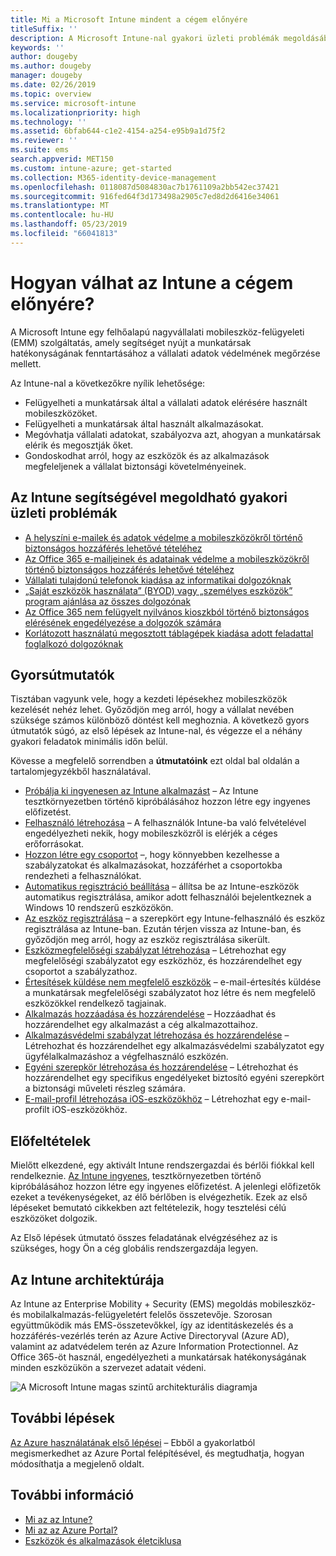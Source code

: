 ```yaml
---
title: Mi a Microsoft Intune mindent a cégem előnyére
titleSuffix: ''
description: A Microsoft Intune-nal gyakori üzleti problémák megoldásában.
keywords: ''
author: dougeby
ms.author: dougeby
manager: dougeby
ms.date: 02/26/2019
ms.topic: overview
ms.service: microsoft-intune
ms.localizationpriority: high
ms.technology: ''
ms.assetid: 6bfab644-c1e2-4154-a254-e95b9a1d75f2
ms.reviewer: ''
ms.suite: ems
search.appverid: MET150
ms.custom: intune-azure; get-started
ms.collection: M365-identity-device-management
ms.openlocfilehash: 0118087d5084830ac7b1761109a2bb542ec37421
ms.sourcegitcommit: 916fed64f3d173498a2905c7ed8d2d6416e34061
ms.translationtype: MT
ms.contentlocale: hu-HU
ms.lasthandoff: 05/23/2019
ms.locfileid: "66041813"
---
```

# <a name="what-can-intune-do-for-my-company"></a>Hogyan válhat az Intune a cégem előnyére?
A Microsoft Intune egy felhőalapú nagyvállalati mobileszköz-felügyeleti (EMM) szolgáltatás, amely segítséget nyújt a munkatársak hatékonyságának fenntartásához a vállalati adatok védelmének megőrzése mellett.

Az Intune-nal a következőkre nyílik lehetősége:

- Felügyelheti a munkatársak által a vállalati adatok elérésére használt mobileszközöket.
- Felügyelheti a munkatársak által használt alkalmazásokat.
- Megóvhatja vállalati adatokat, szabályozva azt, ahogyan a munkatársak elérik és megosztják őket.
- Gondoskodhat arról, hogy az eszközök és az alkalmazások megfeleljenek a vállalat biztonsági követelményeinek.

## <a name="common-business-problems-that-intune-helps-solve"></a>Az Intune segítségével megoldható gyakori üzleti problémák

* [A helyszíni e-mailek és adatok védelme a mobileszközökről történő biztonságos hozzáférés lehetővé tételéhez](common-scenarios.md#protecting-your-on-premises-email-and-data-so-it-can-be-safely-accessed-by-mobile-devices)
* [Az Office 365 e-mailjeinek és adatainak védelme a mobileszközökről történő biztonságos hozzáférés lehetővé tételéhez](common-scenarios.md#protecting-your-office-365-email-and-data-so-it-can-be-safely-accessed-by-mobile-devices)
* [Vállalati tulajdonú telefonok kiadása az informatikai dolgozóknak](common-scenarios.md#issue-corporate-owned-phones-to-your-employees)
* [„Saját eszközök használata” (BYOD) vagy „személyes eszközök” program ajánlása az összes dolgozónak](common-scenarios.md#offer-a-bring-your-own-device-program-to-all-employees)
* [Az Office 365 nem felügyelt nyilvános kioszkból történő biztonságos elérésének engedélyezése a dolgozók számára](common-scenarios.md#enable-your-employees-to-securely-access-office-365-from-an-unmanaged-public-kiosk)
* [Korlátozott használatú megosztott táblagépek kiadása adott feladattal foglalkozó dolgozóknak](common-scenarios.md#issue-limited-use-shared-tablets-to-your-employees)

## <a name="quickstarts"></a>Gyorsútmutatók

Tisztában vagyunk vele, hogy a kezdeti lépésekhez mobileszközök kezelését nehéz lehet. Győződjön meg arról, hogy a vállalat nevében szüksége számos különböző döntést kell meghoznia. A következő gyors útmutatók súgó, az első lépések az Intune-nal, és végezze el a néhány gyakori feladatok minimális időn belül.

Kövesse a megfelelő sorrendben a **útmutatóink** ezt oldal bal oldalán a tartalomjegyzékből használatával.

- [Próbálja ki ingyenesen az Intune alkalmazást](free-trial-sign-up.md) – Az Intune tesztkörnyezetben történő kipróbálásához hozzon létre egy ingyenes előfizetést.    
- [Felhasználó létrehozása](quickstart-create-user.md) – A felhasználók Intune-ba való felvételével engedélyezheti nekik, hogy mobileszközről is elérjék a céges erőforrásokat.
- [Hozzon létre egy csoportot](quickstart-create-group.md) –, hogy könnyebben kezelhesse a szabályzatokat és alkalmazásokat, hozzáférhet a csoportokba rendezheti a felhasználókat.
- [Automatikus regisztráció beállítása](quickstart-setup-auto-enrollment.md) – állítsa be az Intune-eszközök automatikus regisztrálása, amikor adott felhasználói bejelentkeznek a Windows 10 rendszerű eszközökön.
- [Az eszköz regisztrálása](quickstart-enroll-windows-device.md) – a szerepkört egy Intune-felhasználó és eszköz regisztrálása az Intune-ban. Ezután térjen vissza az Intune-ban, és győződjön meg arról, hogy az eszköz regisztrálása sikerült.
- [Eszközmegfelelőségi szabályzat létrehozása](quickstart-set-password-length-android.md) – Létrehozhat egy megfelelőségi szabályzatot egy eszközhöz, és hozzárendelhet egy csoportot a szabályzathoz.
- [Értesítések küldése nem megfelelő eszközök](quickstart-send-notification.md) – e-mail-értesítés küldése a munkatársak megfelelőségi szabályzatot hoz létre és nem megfelelő eszközökkel rendelkező tagjainak.
- [Alkalmazás hozzáadása és hozzárendelése](quickstart-add-assign-app.md) – Hozzáadhat és hozzárendelhet egy alkalmazást a cég alkalmazottaihoz.
- [Alkalmazásvédelmi szabályzat létrehozása és hozzárendelése](quickstart-create-assign-app-policy.md) – Létrehozhat és hozzárendelhet egy alkalmazásvédelmi szabályzatot egy ügyfélalkalmazáshoz a végfelhasználó eszközén.
- [Egyéni szerepkör létrehozása és hozzárendelése](quickstart-create-custom-role.md) – Létrehozhat és hozzárendelhet egy specifikus engedélyeket biztosító egyéni szerepkört a biztonsági műveleti részleg számára. 
- [E-mail-profil létrehozása iOS-eszközökhöz](quickstart-email-profile.md) – Létrehozhat egy e-mail-profilt iOS-eszközökhöz.

## <a name="prerequisites"></a>Előfeltételek

Mielőtt elkezdené, egy aktivált Intune rendszergazdai és bérlői fiókkal kell rendelkeznie. [Az Intune ingyenes](free-trial-sign-up.md), tesztkörnyezetben történő kipróbálásához hozzon létre egy ingyenes előfizetést. A jelenlegi előfizetők ezeket a tevékenységeket, az élő bérlőben is elvégezhetik. Ezek az első lépéseket bemutató cikkekben azt feltételezik, hogy tesztelési célú eszközöket dolgozik.

Az Első lépések útmutató összes feladatának elvégzéséhez az is szükséges, hogy Ön a cég globális rendszergazdája legyen.

## <a name="intune-architecture"></a>Az Intune architektúrája

Az Intune az Enterprise Mobility + Security (EMS) megoldás mobileszköz- és mobilalkalmazás-felügyeletért felelős összetevője. Szorosan együttműködik más EMS-összetevőkkel, így az identitáskezelés és a hozzáférés-vezérlés terén az Azure Active Directoryval (Azure AD), valamint az adatvédelem terén az Azure Information Protectionnel. Az Office 365-öt használ, engedélyezheti a munkatársak hatékonyságának minden eszközükön a szervezet adatait védeni.

![A Microsoft Intune magas szintű architekturális diagramja](/intune/media/intunearchitecture.svg)

## <a name="next-steps"></a>További lépések

[Az Azure használatának első lépései](get-started-azure.md) – Ebből a gyakorlatból megismerkedhet az Azure Portal felépítésével, és megtudhatja, hogyan módosíthatja a megjelenő oldalt.

## <a name="learn-more"></a>További információ

* [Mi az az Intune?](introduction-intune.md)
* [Mi az az Azure Portal?](what-is-intune.md)
* [Eszközök és alkalmazások életciklusa](introduction-device-app-lifecycles.md)
